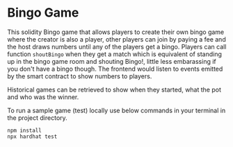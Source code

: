 # Bingo Game

This solidity Bingo game that allows players to create their own bingo game where the creator is also a player, other players can join by paying a fee and the host draws numbers until any of the players get a bingo.
Players can call function `shoutBingo` when they get a match which is equivalent of standing up in the bingo game room and shouting Bingo!, little less embarassing if you don't have a bingo though.
The frontend would listen to events emitted by the smart contract to show numbers to players.

Historical games can be retrieved to show when they started, what the pot and who was the winner.

To run a sample game (test) locally use below commands in your terminal in the project directory.

```shell
npm install
npx hardhat test
```
